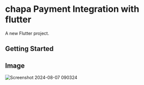 # chapa Payment Integration with flutter

A new Flutter project.

## Getting Started

## Image

![Screenshot 2024-08-07 090324](https://github.com/user-attachments/assets/f14c1ed6-215e-49d8-ab51-382d60308e5a)

